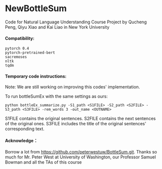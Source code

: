 # NewBottleSum

Code for Natural Language Understanding Course Project by Qucheng Peng, Qiyu Xiao and Kai Liao in New York University 




#### Compatibility:
```
pytorch 0.4 
pytorch-pretrained-bert
sacremoses
nltk
tqdm
```

#### Temporary code instructions:

Note: We are still working on improving this codes' implementation.

To run bottleSumEx with the same settings as ours:

```
python bottleEx_summarize.py -S1_path <S1FILE> -S2_path <S2FILE> -S3_path <S3FILE> -rem_words 3 -out_name <OUTNAME>
```
S1FILE contains the original sentences. S2FILE contains the next sentences of the original ones. S3FILE includes the title of the original sentences' corresponding text.

#### Acknowledge：

Borrow a lot from https://github.com/peterwestuw/BottleSum.git.
Thanks so much for Mr. Peter West at University of Washington, our Professor Samuel Bowman and all the TAs of this course 
